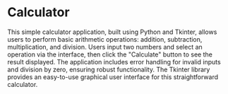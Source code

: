 # Calculator

This simple calculator application, built using Python and Tkinter, allows users to perform basic arithmetic operations: addition, subtraction, multiplication, and division. Users input two numbers and select an operation via the interface, then click the "Calculate" button to see the result displayed. The application includes error handling for invalid inputs and division by zero, ensuring robust functionality. The Tkinter library provides an easy-to-use graphical user interface for this straightforward calculator.
